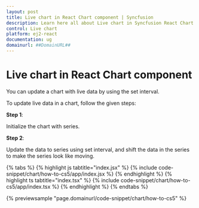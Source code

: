 ```yaml
---
layout: post
title: Live chart in React Chart component | Syncfusion
description: Learn here all about Live chart in Syncfusion React Chart component of Syncfusion Essential JS 2 and more.
control: Live chart 
platform: ej2-react
documentation: ug
domainurl: ##DomainURL##
---
```


# Live chart in React Chart component

You can update a chart with live data by using the set interval.

To update live data in a chart, follow the given steps:

**Step 1**:

Initialize the chart with series.

**Step 2**:

Update the data to series using set interval, and shift the data in the series to make the series look like moving.

{% tabs %}
{% highlight js tabtitle="index.jsx" %}
{% include code-snippet/chart/how-to-cs5/app/index.jsx %}
{% endhighlight %}
{% highlight ts tabtitle="index.tsx" %}
{% include code-snippet/chart/how-to-cs5/app/index.tsx %}
{% endhighlight %}
{% endtabs %}

 {% previewsample "page.domainurl/code-snippet/chart/how-to-cs5" %}